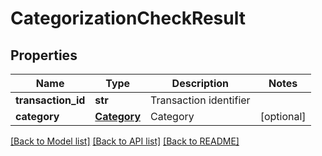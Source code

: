 # CategorizationCheckResult

## Properties
Name | Type | Description | Notes
------------ | ------------- | ------------- | -------------
**transaction_id** | **str** | Transaction identifier | 
**category** | [**Category**](Category.md) | Category | [optional] 

[[Back to Model list]](../README.md#documentation-for-models) [[Back to API list]](../README.md#documentation-for-api-endpoints) [[Back to README]](../README.md)


